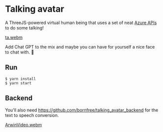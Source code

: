 # Talking avatar


A ThreeJS-powered virtual human being that uses a set of neat [Azure APIs](https://learn.microsoft.com/en-us/azure/cognitive-services/speech-service/how-to-speech-synthesis-viseme) to do some talking!

[ta.webm](https://github.com/frozzel/TALKING_AVATAR-MAIN/blob/f5b1236b0204b37dec99265f7a261de5011fb51b/public/images/ArwinVideo.webm)


Add Chat GPT to the mix and maybe you can have for yourself a nice face to chat with. 🙂


## Run
```
$ yarn install
$ yarn start
```

## Backend
You'll also need https://github.com/bornfree/talking_avatar_backend for the text to speech conversion.


[ArwinVideo.webm](https://github.com/user-attachments/assets/ccbf923d-33aa-4df9-affd-7f3d8ec7b4ab)

